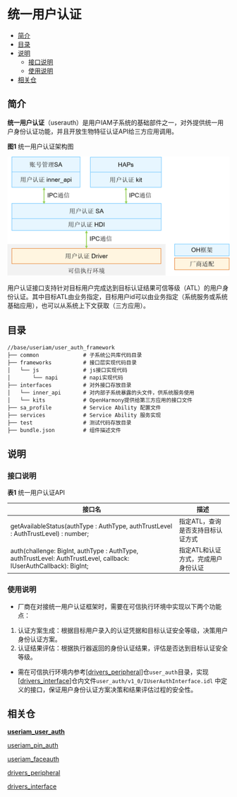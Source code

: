 # 统一用户认证

- [简介](#简介)
- [目录](#目录)
- [说明](#说明)
  - [接口说明](#接口说明)
  - [使用说明](#使用说明)
- [相关仓](#相关仓)


## 简介

**统一用户认证**（userauth）是用户IAM子系统的基础部件之一，对外提供统一用户身份认证功能，并且开放生物特征认证API给三方应用调用。

**图1** 统一用户认证架构图

<img src="figures/统一用户认证架构图.png" alt="统一用户认证架构图" style="zoom:80%;" />



用户认证接口支持针对目标用户完成达到目标认证结果可信等级（ATL）的用户身份认证。其中目标ATL由业务指定，目标用户id可以由业务指定（系统服务或系统基础应用），也可以从系统上下文获取（三方应用）。

## 目录

```undefined
//base/useriam/user_auth_framework
├── common              # 子系统公共库代码目录
├── frameworks          # 接口层实现代码目录
│   └── js              # js接口实现代码
│       └── napi        # napi实现代码
├── interfaces          # 对外接口存放目录
│   └── inner_api       # 对内部子系统暴露的头文件，供系统服务使用
│   └── kits            # OpenHarmony提供给第三方应用的接口文件
├── sa_profile          # Service Ability 配置文件
├── services            # Service Ability 服务实现
├── test                # 测试代码存放目录
├── bundle.json         # 组件描述文件
```


## 说明

### 接口说明

**表1** 统一用户认证API

| 接口名  | 描述                             |
| ------ | -------------------------------- |
| getAvailableStatus(authType : AuthType, authTrustLevel : AuthTrustLevel) : number; | 指定ATL，查询是否支持目标认证方式 |
| auth(challenge: BigInt, authType : AuthType, authTrustLevel: AuthTrustLevel, callback: IUserAuthCallback): BigInt; | 指定ATL和认证方式，完成用户身份认证 |

### 使用说明

- 厂商在对接统一用户认证框架时，需要在可信执行环境中实现以下两个功能点：

1. 认证方案生成：根据目标用户录入的认证凭据和目标认证安全等级，决策用户身份认证方案。
2. 认证结果评估：根据执行器返回的身份认证结果，评估是否达到目标认证安全等级。

- 需在可信执行环境内参考[[drivers_peripheral](https://gitee.com/openharmony/drivers_interface)]仓```user_auth```目录，实现[[drivers_interface](https://gitee.com/openharmony/drivers_interface)]仓内文件```user_auth/v1_0/IUserAuthInterface.idl``` 中定义的接口，保证用户身份认证方案决策和结果评估过程的安全性。

## 相关仓

**[useriam_user_auth](https://gitee.com/openharmony/useriam_user_auth)**

[useriam_pin_auth](https://gitee.com/openharmony/useriam_pin_auth)

[useriam_faceauth](https://gitee.com/openharmony/useriam_faceauth)

[drivers_peripheral](https://gitee.com/openharmony/drivers_peripheral)

[drivers_interface](https://gitee.com/openharmony/drivers_interface)
